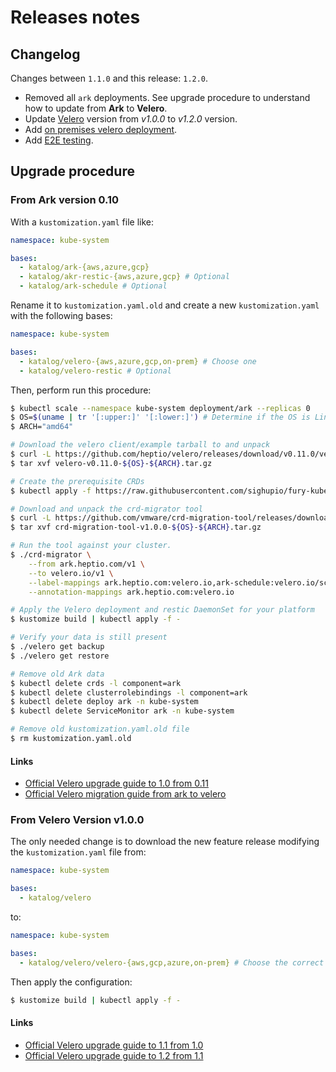 # Releases notes

## Changelog

Changes between `1.1.0` and this release: `1.2.0`.

- Removed all `ark` deployments. See upgrade procedure to understand how to update from **Ark** to **Velero**.
- Update [Velero](../../katalog/velero) version from *v1.0.0* to *v1.2.0* version.
- Add [on premises velero deployment](../../katalog/velero/velero-on-prem).
- Add [E2E testing](../../.drone.yml).


## Upgrade procedure

### From Ark version 0.10

With a `kustomization.yaml` file like:

```yaml
namespace: kube-system

bases:
  - katalog/ark-{aws,azure,gcp}
  - katalog/akr-restic-{aws,azure,gcp} # Optional
  - katalog/ark-schedule # Optional
```

Rename it to `kustomization.yaml.old` and create a new `kustomization.yaml` with the following bases:

```yaml
namespace: kube-system

bases:
  - katalog/velero-{aws,azure,gcp,on-prem} # Choose one
  - katalog/velero-restic # Optional
```

Then, perform run this procedure:

```bash
$ kubectl scale --namespace kube-system deployment/ark --replicas 0
$ OS=$(uname | tr '[:upper:]' '[:lower:]') # Determine if the OS is Linux or macOS
$ ARCH="amd64"

# Download the velero client/example tarball to and unpack
$ curl -L https://github.com/heptio/velero/releases/download/v0.11.0/velero-v0.11.0-${OS}-${ARCH}.tar.gz --output velero-v0.11.0-${OS}-${ARCH}.tar.gz
$ tar xvf velero-v0.11.0-${OS}-${ARCH}.tar.gz

# Create the prerequisite CRDs
$ kubectl apply -f https://raw.githubusercontent.com/sighupio/fury-kubernetes-dr/v1.2.0/katalog/velero/base/crds.yaml

# Download and unpack the crd-migrator tool
$ curl -L https://github.com/vmware/crd-migration-tool/releases/download/v1.0.0/crd-migration-tool-v1.0.0-${OS}-${ARCH}.tar.gz --output crd-migration-tool-v1.0.0-${OS}-${ARCH}.tar.gz
$ tar xvf crd-migration-tool-v1.0.0-${OS}-${ARCH}.tar.gz

# Run the tool against your cluster.
$ ./crd-migrator \
    --from ark.heptio.com/v1 \
    --to velero.io/v1 \
    --label-mappings ark.heptio.com:velero.io,ark-schedule:velero.io/schedule-name \
    --annotation-mappings ark.heptio.com:velero.io

# Apply the Velero deployment and restic DaemonSet for your platform
$ kustomize build | kubectl apply -f -

# Verify your data is still present
$ ./velero get backup
$ ./velero get restore

# Remove old Ark data
$ kubectl delete crds -l component=ark
$ kubectl delete clusterrolebindings -l component=ark
$ kubectl delete deploy ark -n kube-system
$ kubectl delete ServiceMonitor ark -n kube-system

# Remove old kustomization.yaml.old file 
$ rm kustomization.yaml.old
```


#### Links

- [Official Velero upgrade guide to 1.0 from 0.11](https://velero.io/docs/v1.0.0/upgrade-to-1.0/)
- [Official Velero migration guide from ark to velero](https://velero.io/docs/v0.11.0/migrating-to-velero/)


### From Velero Version v1.0.0

The only needed change is to download the new feature release modifying the `kustomization.yaml` file from:

```yaml
namespace: kube-system

bases:
  - katalog/velero
```

to:

```yaml
namespace: kube-system

bases:
  - katalog/velero/velero-{aws,gcp,azure,on-prem} # Choose the correct alternative
```

Then apply the configuration:

```bash
$ kustomize build | kubectl apply -f -
```


#### Links

- [Official Velero upgrade guide to 1.1 from 1.0](https://velero.io/docs/v1.1.0/upgrade-to-1.1/)
- [Official Velero upgrade guide to 1.2 from 1.1](https://velero.io/docs/v1.2.0/upgrade-to-1.2/)
